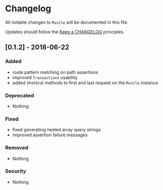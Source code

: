# Changelog

All notable changes to `Muzzle` will be documented in this file.

Updates should follow the [Keep a CHANGELOG](http://keepachangelog.com/) principles.

## [0.1.2] - 2018-06-22

### Added
- route pattern matching on path assertions
- improved `Transactions` usability
- added shortcut methods to first and last request on the `Muzzle` instance

### Deprecated
- Nothing

### Fixed
- fixed generating nested array query strings
- improved assertion failure messages

### Removed
- Nothing

### Security
- Nothing
